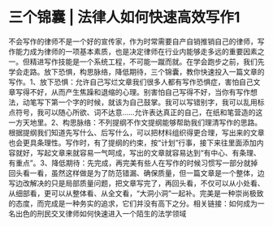 # 三个锦囊  |  法律人如何快速高效写作1

不会写作的律师不是一个好的宣传家，作为时常需要自产自销推销自己的律师，写作能力成为律师的一项基本素质，也是决定律师在行业内能够走多远的重要因素之一。但精进写作技能是一个系统工程，不可能一蹴而就。在学会跑步之前，我们先学会走路。放下恐惧，构思脉络，降低期待，三个锦囊，教你快速投入一篇文章的写作。1、放下恐惧：允许自己写烂文章我们很多人都有写作恐惧症，害怕自己文章写得不好，从而产生焦躁和退缩的心理。别害怕自己写得不好，当你有写作想法，动笔写下第一个字的时候，就该为自己鼓掌。我可以写错别字，我可以乱用标点符号，我可以随心所欲、词不达意……允许表达真正的自己，在纸和笔营造的这一方天地里。2、构思脉络：不列提纲不作文提纲能够帮助我们理清写作的思路。根据提纲我们知道先写什么、后写什么，可以把材料组织得更合理，写出来的文章也会更具条理性。写作时，有了提纲的约束，按“计划”行事，接下来往里面添加内容就好，写起文章来就容易一气呵成，写出的文章就容易达到“有中心、有条理、有重点”。3、降低期待：先完成，再完美有些人在写作的时候习惯写一部分就掉回头看一看，虽然这样做是为了防范错漏、确保质量，但一篇文章是一个整体，边写边改解决的只是局部质量问题，把文章写完了，再回头看，不仅可以从小处看、从细部看，更可以从整体看、从全文看，“大洞小洞”一起补。完美是一种崇尚极致的态度，而完成是一种务实的追求，它们并没有高下之分。相关链接：如何成为一名出色的刑民交叉律师如何快速进入一个陌生的法学领域

